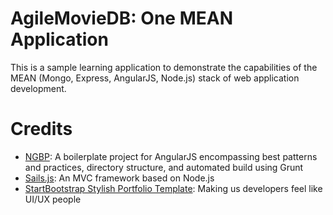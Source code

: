 AgileMovieDB: One MEAN Application
============

This is a sample learning application to demonstrate the capabilities of the MEAN (Mongo, Express, AngularJS, Node.js) stack of web application development.

# Credits #
* [NGBP](https://github.com/ngbp/ngbp): A boilerplate project for AngularJS encompassing best patterns and practices, directory structure, and automated build using Grunt
* [Sails.js](http://www.sailsjs.org): An MVC framework based on Node.js
* [StartBootstrap Stylish Portfolio Template](http://startbootstrap.com/stylish-portfolio): Making us developers feel like UI/UX people
